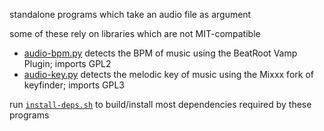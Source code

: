 standalone programs which take an audio file as argument

some of these rely on libraries which are not MIT-compatible

* [audio-bpm.py](./audio-bpm.py) detects the BPM of music using the BeatRoot Vamp Plugin; imports GPL2
* [audio-key.py](./audio-key.py) detects the melodic key of music using the Mixxx fork of keyfinder; imports GPL3

run [`install-deps.sh`](install-deps.sh) to build/install most dependencies required by these programs

